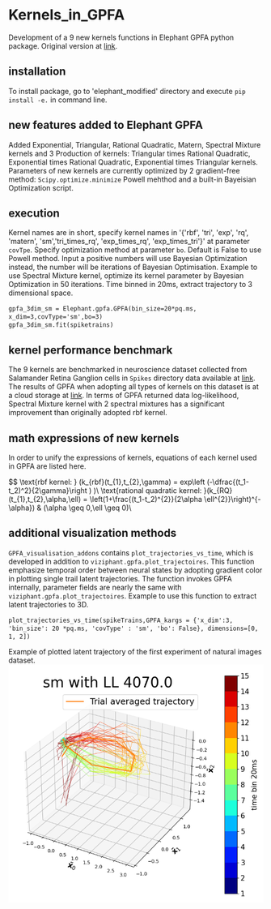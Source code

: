 # Kernels_in_GPFA
Development of a 9 new kernels functions in Elephant GPFA python package. Original version at [link](https://github.com/NeuralEnsemble/elephant).

## installation
To install package, go to 'elephant_modified' directory and execute `pip install -e.` in command line.

## new features added to Elephant GPFA

Added Exponential, Triangular, Rational Quadratic, Matern, Spectral Mixture kernels and 3 Production of kernels: Triangular times Rational Quadratic, Exponential times Rational Quadratic, Exponential times Triangular kernels.
Parameters of new kernels are currently optimized by 2 gradient-free method: `Scipy.optimize.minimize` Powell mehthod and a built-in Bayeisian Optimization script.

## execution
Kernel names are in short, specify kernel names in '{'rbf', 'tri', 'exp', 'rq', 'matern', 'sm','tri_times_rq', 'exp_times_rq', 'exp_times_tri'}' at parameter `covTpe`.
Specify optimization method at parameter `bo`. Default is False to use Powell method. Input a positive numbers will use Bayesian Optimization instead, the number will be iterations of Bayesian Optimisation.
Example to use Spectral Mixture kernel, optimize its kernel parameter by  Bayesian Optimization in 50 iterations. Time binned in 20ms, extract trajectory to 3 dimensional space.
```
gpfa_3dim_sm = Elephant.gpfa.GPFA(bin_size=20*pq.ms, x_dim=3,covType='sm',bo=3)
gpfa_3dim_sm.fit(spiketrains)
```
## kernel performance benchmark
The 9 kernels are benchmarked in neuroscience dataset collected from Salamander Retina Ganglion cells in `Spikes` directory
data available at [link](https://datadryad.org/stash/dataset/doi:10.5061/dryad.4ch10). The results of GPFA when 
adopting all types of kernels on this dataset is at a cloud storage at [link](https://www.dropbox.com/scl/fo/upo6z57eqlx0dilgymdsx/h?dl=0&rlkey=fe0or0kpz93km3oo96nldl3c6).
In terms of GPFA returned data log-likelihood, 
Spectral Mixture kernel with 2 spectral mixtures has a significant improvement than originally adopted rbf kernel. 

## math expressions of new kernels
In order to unify the expressions of kernels, equations of each kernel used in 
GPFA are listed here.

$$ \text{rbf kernel: } \(k_{rbf}(t_{1},t_{2},\gamma) = exp\left (-\dfrac{(t_1-t_2)^2}{2\gamma}\right ) \)\\
\text{rational quadratic kernel: }\(k_{RQ}(t_{1},t_{2},\alpha,\ell) = \left(1+\frac{(t_1-t_2)^{2}}{2\alpha \ell^{2}}\right)^{-\alpha}\) & \(\alpha \geq 0,\ell \geq 0\)\\


## additional visualization methods
`GPFA_visualisation_addons` contains `plot_trajectories_vs_time`, which is developed in addition to `viziphant.gpfa.plot_trajectoires`.
This function emphasize temporal order between neural states by adopting gradient color in plotting single trail latent trajectories. 
The function invokes GPFA internally, parameter fields are nearly the same with `viziphant.gpfa.plot_trajectoires`. Example to use this function to extract latent trajectories to 3D.
```
plot_trajectories_vs_time(spikeTrains,GPFA_kargs = {'x_dim':3, 'bin_size': 20 *pq.ms, 'covType' : 'sm', 'bo': False}, dimensions=[0, 1, 2])
```
Example of plotted latent trajectory of the first experiment of natural images dataset.
![alt text](./LatentTrajectories/NaturalImages1/sm/0_3d.png?raw=true)